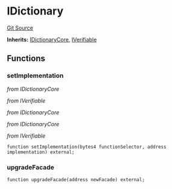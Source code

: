 # IDictionary
[Git Source](https://github.com/metacontract/mc/blob/df7a49283d8212c99bebd64a186325e91d34c075/resources/devkit/api-reference/Flattened.sol)

**Inherits:**
[IDictionaryCore](/resources/devkit/api-reference/Flattened.sol/interface.IDictionaryCore), [IVerifiable](/resources/devkit/api-reference/Flattened.sol/interface.IVerifiable)


## Functions
### setImplementation

*from IDictionaryCore*

*from IVerifiable*

*from IDictionaryCore*

*from IDictionaryCore*

*from IVerifiable*


```solidity
function setImplementation(bytes4 functionSelector, address implementation) external;
```

### upgradeFacade


```solidity
function upgradeFacade(address newFacade) external;
```

